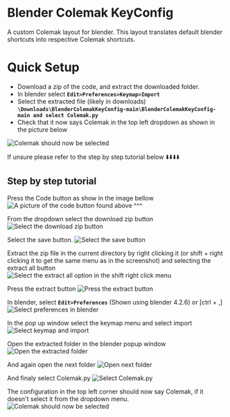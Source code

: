 # Blender Colemak KeyConfig
A custom Colemak layout for blender. This layout translates default blender shortcuts into respective Colemak shortcuts.

# Quick Setup
* Download a zip of the code, and extract the downloaded folder. 
* In blender select **`Edit>Preferences>Keymap>Import`**
* Select the extracted file (likely in downloads) **`\Downloads\BlenderColemakKeyConfig-main\BlenderColemakKeyConfig-main and select Colemak.py`**
* Check that it now says Colemak in the top left dropdown as shown in the picture below

![Colemak should now be selected](https://github.com/user-attachments/assets/84010012-bcc1-4e2a-b3c7-d2305088714c)

If unsure please refer to the step by step tutorial below ⬇️⬇️⬇️⬇️

## Step by step tutorial
Press the Code button as show in the image bellow
![A picture of the code button found above ^^^](https://github.com/user-attachments/assets/d6d7b175-2822-4c3b-9e75-cad977cef066)

From the dropdown select the download zip button
![Select the download zip button](https://github.com/user-attachments/assets/91eb43ad-c704-4425-b95b-603f865748e7)

Select the save button.
![Select the save button](https://github.com/user-attachments/assets/675d3749-15bb-48e5-9578-2cb582408c34)

Extract the zip file in the current directory by right clicking it (or shift + right clicking it to get the same menu as in the screenshot) and selecting the extract all button  
![Select the extract all option in the shift right click menu](https://github.com/user-attachments/assets/cad524ae-81cc-49fd-adec-0ab9b947d842)

Press the extract button
![Press the extract button](https://github.com/user-attachments/assets/f2d2c990-46f2-4e53-a4ef-5df5a2afc58d)

In blender, select **`Edit>Preferences`** (Shown using blender 4.2.6) or [ctrl + ,]
![Select preferences in blender](https://github.com/user-attachments/assets/c37f6dd0-b9ac-46c0-a51f-deca99940ee1)

In the pop up window select the keymap menu and select import
![Select keymap and import](https://github.com/user-attachments/assets/8ddab05f-7f12-467b-8f43-e7ef5b43df41)

Open the extracted folder in the blender popup window
![Open the extracted folder](https://github.com/user-attachments/assets/b3439dac-cd93-4b44-a03f-8469bfa371b2)

And again open the next folder
![Open next folder](https://github.com/user-attachments/assets/609e2318-3afb-408d-8990-6fd1dd730271)

And finaly select Colemak.py
![Select Colemak.py](https://github.com/user-attachments/assets/755aff9e-5bf8-4c61-8f21-02a003f5a378)

The configuration in the top left corner should now say Colemak, if it doesn't select it from the dropdown menu.
![Colemak should now be selected](https://github.com/user-attachments/assets/84010012-bcc1-4e2a-b3c7-d2305088714c)

